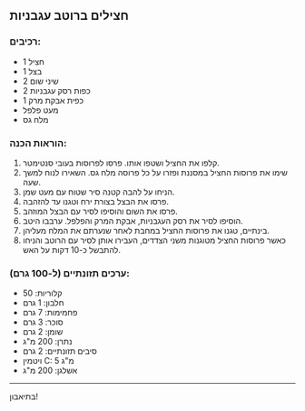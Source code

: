 ## חצילים ברוטב עגבניות

### רכיבים:
- 1 חציל
- 1 בצל
- 2 שיני שום
- 2 כפות רסק עגבניות
- 1 כפית אבקת מרק
- מעט פלפל
- מלח גס

### הוראות הכנה:
1. קלפו את החציל ושטפו אותו. פרסו לפרוסות בעובי סנטימטר.
2. שימו את פרוסות החציל במסננת ופזרו על כל פרוסה מלח גס. השאירו לנוח למשך שעה.
3. הניחו על להבה קטנה סיר שטוח עם מעט שמן.
4. פרסו את הבצל בצורת ירח וטגנו עד להזהבה.
5. פרסו את השום והוסיפו לסיר עם הבצל המוזהב.
6. הוסיפו לסיר את רסק העגבניות, אבקת המרק והפלפל. ערבבו היטב.
7. בינתיים, טגנו את פרוסות החציל במחבת לאחר שנערתם את המלח מעליהן.
8. כאשר פרוסות החציל מטוגנות משני הצדדים, העבירו אותן לסיר עם הרוטב והניחו להתבשל כ-10 דקות על האש.

### ערכים תזונתיים (ל-100 גרם):
- קלוריות: 50
- חלבון: 1 גרם
- פחמימות: 7 גרם
- סוכר: 3 גרם
- שומן: 2 גרם
- נתרן: 200 מ"ג
- סיבים תזונתיים: 2 גרם
- ויטמין C: 5 מ"ג
- אשלגן: 200 מ"ג

---

בתיאבון!
